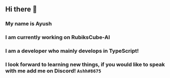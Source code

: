 ## Hi there 👋

###  My name is Ayush
###  I am currently working on RubiksCube-AI
###  I am a developer who mainly develops in TypeScript!
###  I look forward to learning new things, if you would like to speak with me add me on Discord! `Ashh#8675`

<!--
**LaZeAsh/LaZeAsh** is a ✨ _special_ ✨ repository because its `README.md` (this file) appears on your GitHub profile.

Here are some ideas to get you started:

- 🔭 I’m currently working on ...
- 🌱 I’m currently learning ...
- 👯 I’m looking to collaborate on ...
- 🤔 I’m looking for help with ...
- 💬 Ask me about ...
- 📫 How to reach me: ...
- 😄 Pronouns: ...
- ⚡ Fun fact: ...
-->
